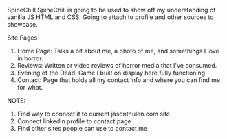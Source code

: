 SpineChill
SpineChill is going to be used to show off my understanding of vanilla JS HTML and CSS. Going to attach to profile and other sources to showcase.  
 
Site Pages
1. Home Page: Talks a bit about me, a photo of me, and somethings I love in horror. 
3. Reviews: Written or video reviews of horror media that I've consumed. 
4. Evening of the Dead: Game I built on display here fully functioning 
5. Contact: Page that holds all my contact info and where you can find me for what.

NOTE:
1. Find way to connect it to current jasonthulen.com site 
2. Connect linkedin profile to contact page
3. Find other sites people can use to contact me



 

